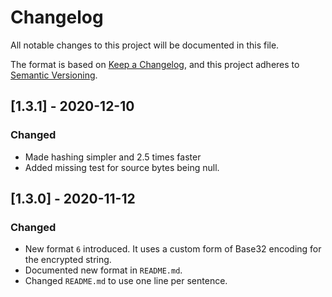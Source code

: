 # Changelog
All notable changes to this project will be documented in this file.

The format is based on [Keep a Changelog](https://keepachangelog.com/en/1.0.0/),
and this project adheres to [Semantic Versioning](https://semver.org/spec/v2.0.0.html).

## [1.3.1] - 2020-12-10

### Changed
- Made hashing simpler and 2.5 times faster
- Added missing test for source bytes being null.

## [1.3.0] - 2020-11-12

### Changed
- New format `6` introduced. It uses a custom form of Base32 encoding for the encrypted string.
- Documented new format in `README.md`.
- Changed `README.md` to use one line per sentence.
